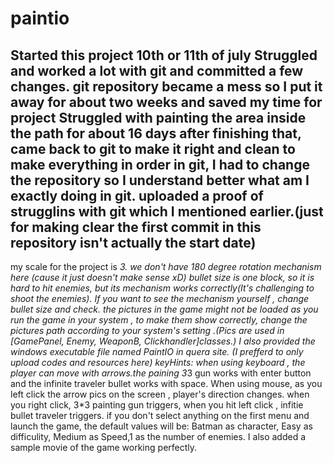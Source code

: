 # paintio
Started this project 10th or 11th of july
Struggled and worked a lot with git and committed a few changes.
git repository became a mess so I put it away for about two weeks and saved my time for project
Struggled with painting the area inside the path for about 16 days
after finishing that, came back to git to make it right and clean
to make everything in order in git, I had to change the repository so I understand better what am I exactly doing in git.
uploaded a proof of strugglins with git which I mentioned earlier.(just for making clear the first commit in this repository isn't actually the start date)
-----------------------------------------------------------------------
my scale for the project is *3.
we don't have 180 degree rotation mechanism here (cause it just doesn't make sense xD)
bullet size is one block, so it is hard to hit enemies, but its mechanism works correctly(It's challenging to shoot the enemies). If you want to see the mechanism yourself , change bullet size and check.
the pictures in the game might not be loaded as you run the game in your system , to make them show correctly, change the pictures path according to your system's setting .(Pics are used in [GamePanel, Enemy, WeaponB, Clickhandler]classes.)
I also provided the windows executable file named PaintIO in quera site. (I prefferd to only upload codes and resources here)
keyHints: when using keyboard , the player can move with arrows.the paining 3*3 gun works with enter button and the infinite traveler bullet works with space. When using mouse, as you left click the arrow pics on the screen , player's direction changes. when you right click, 3*3 painting gun triggers, when you hit left click , infitie bullet traveler triggers.
if you don't select anything on the first menu and launch the game, the default values will be: Batman as character, Easy as difficulity, Medium as Speed,1 as the number of enemies. 
I also added a sample movie of the game working perfectly.
